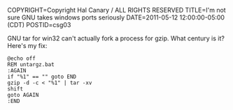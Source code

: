 COPYRIGHT=Copyright Hal Canary / ALL RIGHTS RESERVED
TITLE=I'm not sure GNU takes windows ports seriously
DATE=2011-05-12 12:00:00-05:00 (CDT)
POSTID=csg03

GNU tar for win32 can't actually fork a process for gzip.  What
century is it?  Here's my fix:

    @echo off
    REM untargz.bat
    :AGAIN
    if "%1" == "" goto END
    gzip -d -c < "%1" | tar -xv
    shift
    goto AGAIN
    :END

